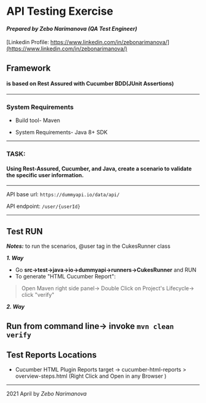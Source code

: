 # API Testing Exercise

#### _Prepared by Zebo Narimanova_ _(QA Test Engineer)_
[Linkedin Profile: https://www.linkedin.com/in/zebonarimanova/](https://www.linkedin.com/in/zebonarimanova/)


## Framework
#### is based on Rest Assured with Cucumber BDD(JUnit Assertions)
---
### System Requirements
* Build tool- Maven

* System Requirements- Java 8+ SDK

---
### TASK:
#### Using Rest-Assured, Cucumber, and Java, create a scenario to validate the specific user information.
---
API base url: `https://dummyapi.io/data/api/`

API endpoint: `/user/{userId}`

---
## Test RUN
***Notes:*** to run the scenarios, @user tag in the CukesRunner class

***1. Way***

 * Go  **src->test->java->io->dummyapi->runners->CukesRunner** and RUN
 * To generate "HTML Cucumber Report":
 >Open Maven  right side panel-> Double Click on
 >Project's Lifecycle-> click "verify"

***2. Way***

Run from command line-> invoke `mvn clean verify`
---
## Test Reports Locations

- Cucumber HTML Plugin Reports target -> cucumber-html-reports > overview-steps.html (Right Click and Open in any Browser )
---

2021 April by  *Zebo Narimanova*
